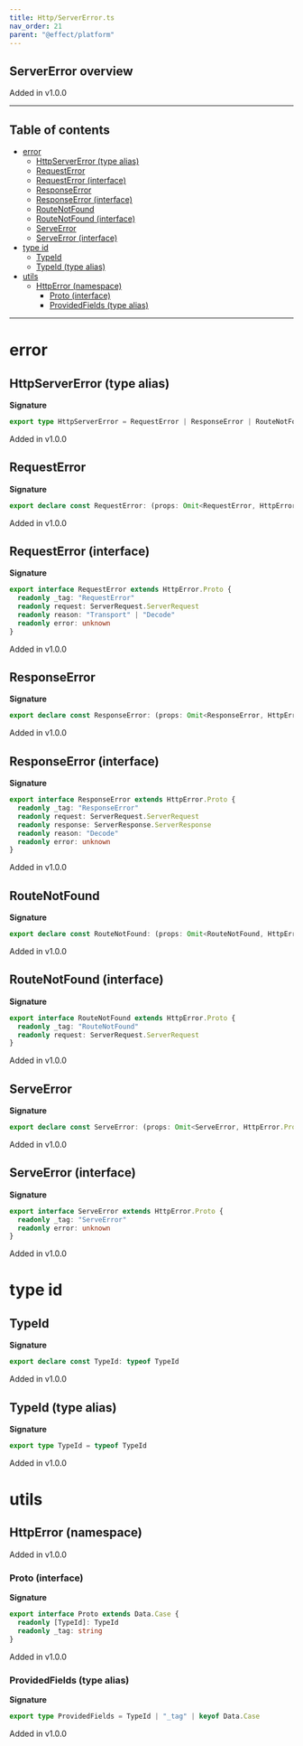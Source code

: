 ```yaml
---
title: Http/ServerError.ts
nav_order: 21
parent: "@effect/platform"
---
```


## ServerError overview

Added in v1.0.0

---

<h2 class="text-delta">Table of contents</h2>

- [error](#error)
  - [HttpServerError (type alias)](#httpservererror-type-alias)
  - [RequestError](#requesterror)
  - [RequestError (interface)](#requesterror-interface)
  - [ResponseError](#responseerror)
  - [ResponseError (interface)](#responseerror-interface)
  - [RouteNotFound](#routenotfound)
  - [RouteNotFound (interface)](#routenotfound-interface)
  - [ServeError](#serveerror)
  - [ServeError (interface)](#serveerror-interface)
- [type id](#type-id)
  - [TypeId](#typeid)
  - [TypeId (type alias)](#typeid-type-alias)
- [utils](#utils)
  - [HttpError (namespace)](#httperror-namespace)
    - [Proto (interface)](#proto-interface)
    - [ProvidedFields (type alias)](#providedfields-type-alias)

---

# error

## HttpServerError (type alias)

**Signature**

```ts
export type HttpServerError = RequestError | ResponseError | RouteNotFound | ServeError
```

Added in v1.0.0

## RequestError

**Signature**

```ts
export declare const RequestError: (props: Omit<RequestError, HttpError.ProvidedFields>) => RequestError
```

Added in v1.0.0

## RequestError (interface)

**Signature**

```ts
export interface RequestError extends HttpError.Proto {
  readonly _tag: "RequestError"
  readonly request: ServerRequest.ServerRequest
  readonly reason: "Transport" | "Decode"
  readonly error: unknown
}
```

Added in v1.0.0

## ResponseError

**Signature**

```ts
export declare const ResponseError: (props: Omit<ResponseError, HttpError.ProvidedFields>) => ResponseError
```

Added in v1.0.0

## ResponseError (interface)

**Signature**

```ts
export interface ResponseError extends HttpError.Proto {
  readonly _tag: "ResponseError"
  readonly request: ServerRequest.ServerRequest
  readonly response: ServerResponse.ServerResponse
  readonly reason: "Decode"
  readonly error: unknown
}
```

Added in v1.0.0

## RouteNotFound

**Signature**

```ts
export declare const RouteNotFound: (props: Omit<RouteNotFound, HttpError.ProvidedFields>) => RouteNotFound
```

Added in v1.0.0

## RouteNotFound (interface)

**Signature**

```ts
export interface RouteNotFound extends HttpError.Proto {
  readonly _tag: "RouteNotFound"
  readonly request: ServerRequest.ServerRequest
}
```

Added in v1.0.0

## ServeError

**Signature**

```ts
export declare const ServeError: (props: Omit<ServeError, HttpError.ProvidedFields>) => ServeError
```

Added in v1.0.0

## ServeError (interface)

**Signature**

```ts
export interface ServeError extends HttpError.Proto {
  readonly _tag: "ServeError"
  readonly error: unknown
}
```

Added in v1.0.0

# type id

## TypeId

**Signature**

```ts
export declare const TypeId: typeof TypeId
```

Added in v1.0.0

## TypeId (type alias)

**Signature**

```ts
export type TypeId = typeof TypeId
```

Added in v1.0.0

# utils

## HttpError (namespace)

Added in v1.0.0

### Proto (interface)

**Signature**

```ts
export interface Proto extends Data.Case {
  readonly [TypeId]: TypeId
  readonly _tag: string
}
```

Added in v1.0.0

### ProvidedFields (type alias)

**Signature**

```ts
export type ProvidedFields = TypeId | "_tag" | keyof Data.Case
```

Added in v1.0.0
